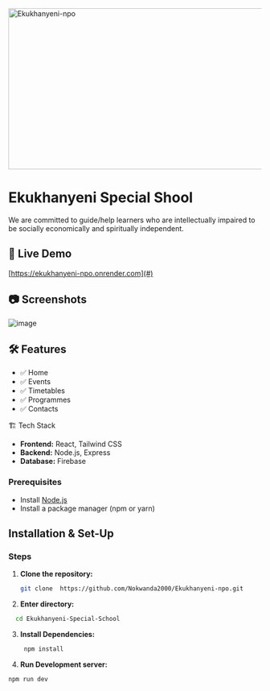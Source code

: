 <img src="https://socialify.git.ci/Nokwanda2000/Ekukhanyeni-npo/image?language=1&owner=1&name=1&stargazers=1&theme=Light" alt="Ekukhanyeni-npo" width="640" height="320" />

# Ekukhanyeni Special Shool
We are committed to guide/help learners who are intellectually impaired to be socially economically and spiritually independent.

## 🚀 Live Demo
[https://ekukhanyeni-npo.onrender.com](#) 

## 📷 Screenshots
![image](https://github.com/user-attachments/assets/27afa5d4-3b03-4ccb-86fc-91366df1af37)

## 🛠️ Features
- ✅ Home
- ✅ Events
- ✅ Timetables
- ✅ Programmes
- ✅ Contacts

🏗️ Tech Stack
- **Frontend:** React, Tailwind CSS 
- **Backend:** Node.js, Express 
- **Database:** Firebase 


### Prerequisites
- Install [Node.js](https://nodejs.org/)
- Install a package manager (npm or yarn)

   
## Installation & Set-Up
  ### Steps
1. **Clone the repository:**
   ```sh
   git clone  https://github.com/Nokwanda2000/Ekukhanyeni-npo.git

2. **Enter directory:**
 ```sh
   cd Ekukhanyeni-Special-School
```

3. **Install Dependencies:**
   ```sh 
    npm install
   ```
     
4. **Run Development server:**
  ```sh 
  npm run dev
```
